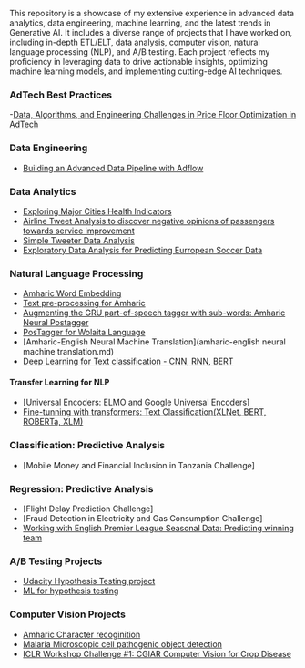 

This repository is a showcase of my extensive experience in advanced data analytics, data engineering, machine learning, and the latest trends in Generative AI. It includes a diverse range of projects that I have worked on, including in-depth ETL/ELT, data analysis, computer vision, natural language processing (NLP), and A/B testing. Each project reflects my proficiency in leveraging data to drive actionable insights, optimizing machine learning models, and implementing cutting-edge AI techniques.
### AdTech Best Practices
-[Data, Algorithms, and Engineering Challenges in Price Floor Optimization in AdTech](price_floor.md.md)

<!-- ### Large Language Models
-[Best practices in Industrial prompt engineering](prompt_eng.md)
-[Fewshot Training with Langchain](langchain.md)
-[Finetunning LlaMA](finetunning.md)
-[Retrival Augmented Generation(RAG) usecases](rag.md) -->

### Data Engineering
- [Building an Advanced Data Pipeline with Adflow](adflow_pipeline.md)

### Data Analytics
- [Exploring Major Cities Health Indicators](health_stats_analysis.md) 
- [Airline Tweet Analysis to discover negative opinions of passengers towards service improvement](airline_tweet_data_analysis.md) 
- [Simple Tweeter Data Analysis](twitter_minner.md)
- [Exploratory Data Analysis for Predicting Eurropean Soccer Data](ExploratoryAnalysis.md)

### Natural Language Processing
- [Amharic Word Embedding](Am_FastText.md)
- [Text pre-processing for Amharic](am-preprocess.md)
- [Augmenting the GRU part-of-speech tagger with sub-words: Amharic Neural Postagger](am_pos_tagger.md)
- [PosTagger for Wolaita Language](wolaita_postagger.md)
- [Amharic-English Neural Machine Translation](amharic-english neural machine translation.md)
- [Deep Learning for Text classification - CNN, RNN, BERT](airline_sentiment_classification.md)
#### Transfer Learning for NLP
- [Universal Encoders: ELMO and Google Universal Encoders]
- [Fine-tunning with transformers: Text Classification(XLNet, BERT, ROBERTa, XLM)](transformer.md)

### Classification: Predictive Analysis
- [Mobile Money and Financial Inclusion in Tanzania Challenge]

### Regression: Predictive Analysis
- [Flight Delay Prediction Challenge]
- [Fraud Detection in Electricity and Gas Consumption Challenge]
- [Working with English Premier League Seasonal Data: Predicting winning team](english_premier_league_data_analysis.md)

### A/B Testing Projects
- [Udacity Hypothesis Testing project](ab_testing.md)
- [ML for hypothesis testing](ml_hypothesis.md)

### Computer Vision Projects
- [Amharic Character recoginition](amharic.md)
- [Malaria Microscopic cell pathogenic object detection](disease_phatogenic_object_detector.md)
- [ICLR Workshop Challenge #1: CGIAR Computer Vision for Crop Disease](wheat_disease_detection.md)

